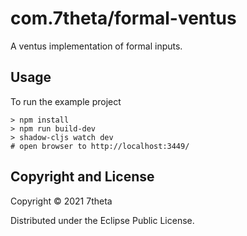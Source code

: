 # com.7theta/formal-ventus

A ventus implementation of formal inputs.

## Usage

To run the example project

```shell
> npm install
> npm run build-dev
> shadow-cljs watch dev
# open browser to http://localhost:3449/
```

## Copyright and License

Copyright © 2021 7theta

Distributed under the Eclipse Public License.
